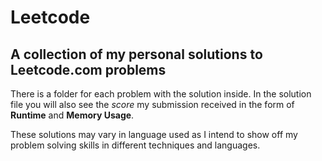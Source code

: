 # Leetcode
## A collection of my personal solutions to Leetcode.com problems

There is a folder for each problem with the solution inside. 
In the solution file you will also see the *score* my submission received in the form of **Runtime** and **Memory Usage**.

These solutions may vary in language used as I intend to show off my problem solving skills in different techniques and languages.

